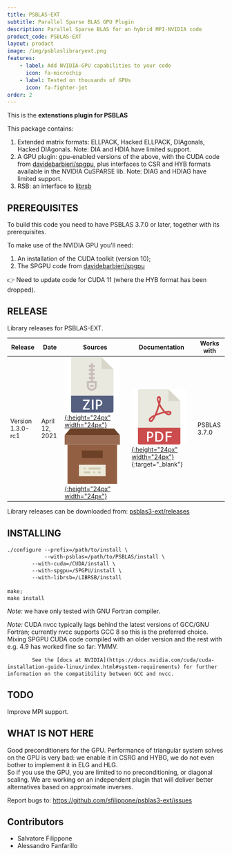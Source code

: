 ```yaml
---
title: PSBLAS-EXT
subtitle: Parallel Sparse BLAS GPU Plugin
description: Parallel Sparse BLAS for an hybrid MPI-NVIDIA code
product_code: PSBLAS-EXT
layout: product
image: /img/psblaslibraryext.png
features:
    - label: Add NVIDIA-GPU capabilities to your code
      icon: fa-microchip
    - label: Tested on thousands of GPUs
      icon: fa-fighter-jet
order: 2
---
```


This is the **extenstions plugin for PSBLAS**

This package contains:
1. Extended matrix formats: ELLPACK, Hacked ELLPACK, DIAgonals, Hacked
   DIAgonals. Note: DIA and HDIA have limited support.      
2. A GPU plugin: gpu-enabled versions of the above, with the CUDA code
   from [davidebarbieri/spgpu](https://github.com/davidebarbieri/spgpu), plus interfaces to
   CSR and HYB formats available in the NVIDIA CuSPARSE lib.
   Note: DIAG and HDIAG have limited support.
3. RSB: an interface to [librsb](http://sourceforge.net/projects/librsb)


PREREQUISITES
-------------

To build this code you need to have PSBLAS 3.7.0 or later, together
with its prerequisites.

To make use of the NVIDIA GPU you'll need:
1. An installation of the CUDA toolkit (version 10);
2. The SPGPU code from [davidebarbieri/spgpu](https://github.com/davidebarbieri/spgpu)

:point_right: Need to update code for CUDA 11 (where the HYB format has been dropped).

RELEASE
-------

Library releases for PSBLAS-EXT.

|Release | Date | Sources                        | Documentation             | Works with |
|--------|------|--------------------------------|---------------------------| -----------|
| Version 1.3.0-rc1 | April 12, 2021 | [![ZIP](/img/zipicon.png){:height="24px" width="24px"}](https://github.com/sfilippone/psblas3-ext/archive/refs/tags/V1.3.0-rc1.zip)  [![Archive](/img/archiveicon.png){:height="24px" width="24px"}](https://github.com/sfilippone/psblas3-ext/archive/refs/tags/V1.3.0-rc1.tar.gz)  | [![PDF](/img/pdficon.png){:height="24px" width="24px"}](https://psctoolkit.github.io/psblasextguide/psblas-ext-1.0.pdf){:target="_blank"} | PSBLAS 3.7.0 |

Library releases can be downloaded from: [psblas3-ext/releases](https://github.com/sfilippone/psblas3-ext/releases)

INSTALLING
----------
```
./configure --prefix=/path/to/install \
            --with-psblas=/path/to/PSBLAS/install \
	    --with-cuda=/CUDA/install \
	    --with-spgpu=/SPGPU/install \
	    --with-librsb=/LIBRSB/install

make;
make install
```

*Note:* we have only tested with GNU Fortran compiler.

*Note:* CUDA nvcc typically lags behind the latest  versions of GCC/GNU
      Fortran; currently nvcc supports GCC 8 so this is the preferred choice.
      Mixing SPGPU CUDA code  compiled with an older version and the rest with
      e.g. 4.9 has  worked fine so far: YMMV.

			See the [docs at NVIDIA](https://docs.nvidia.com/cuda/cuda-installation-guide-linux/index.html#system-requirements) for further information on the compatibility between GCC and nvcc.  


TODO
----
Improve MPI support.

WHAT IS NOT HERE
----------------
Good preconditioners for the GPU. Performance of  triangular system
solves on the GPU is very bad: we enable it in CSRG and HYBG, we do
not even bother to implement it in ELG and HLG.  
So if you use the GPU, you are limited to no preconditioning, or
diagonal scaling. We are working on an independent plugin that will deliver
better alternatives based on approximate inverses.  


Report bugs to:
 https://github.com/sfilippone/psblas3-ext/issues

Contributors
------------
- Salvatore Filippone     
- Alessandro Fanfarillo   
